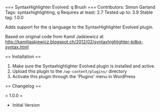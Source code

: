 === SyntaxHighlighter Evolved: q Brush ===
Contributors: Simon Garland
Tags: syntaxhighlighting, q
Requires at least: 2.7
Tested up to: 3.9
Stable tag: 1.0.0

Adds support for the q language to the SyntaxHighlighter Evolved plugin.

Based on original code from Kamil Jaśkiewicz at 
http://kamiljaskiewicz.blogspot.ch/2012/02/syntaxhighlighter-kdbq-syntax.html

== Installation ==

1. Make sure the Syntaxhighlighter Evolved plugin is installed and active.
2. Upload this plugin to the `/wp-content/plugins/` directory
3. Activate this plugin through the 'Plugins' menu in WordPress

== Changelog ==

= 1.0.0 =
* Initial Version

